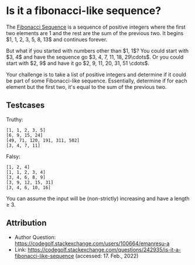 # Is it a fibonacci-like sequence?

The [Fibonacci Sequence](https://en.wikipedia.org/wiki/Fibonacci_sequence) is a sequence of positive integers where the first two elements are 1 and the rest are the sum of the previous two. It begins \$1, 1, 2, 3, 5, 8, 13\$ and continues forever. 

But what if you started with numbers other than \$1, 1\$? You could start with \$3, 4\$ and have the sequence go \$3, 4, 7, 11, 18, 29\cdots\$. Or you could start with \$2, 9\$ and have it go \$2, 9, 11, 20, 31, 51 \cdots\$.

Your challenge is to take a list of positive integers and determine if it could be part of some Fibonacci-like sequence. Essentially, determine if for each element but the first two, it's equal to the sum of the previous two.


## Testcases

Truthy:

```
[1, 1, 2, 3, 5]
[6, 9, 15, 24]
[49, 71, 120, 191, 311, 502]
[3, 4, 7, 11]
```

Falsy:

```
[1, 2, 4]
[1, 1, 2, 3, 4]
[3, 4, 6, 8, 9]
[3, 9, 12, 15, 31]
[3, 4, 6, 10, 16]
```

You can assume the input will be (non-strictly) increasing and have a length ≥ 3.

## Attribution

- Author Question: https://codegolf.stackexchange.com/users/100664/emanresu-a
- Link: https://codegolf.stackexchange.com/questions/242935/is-it-a-fibonacci-like-sequence (accessed: 17. Feb., 2022)